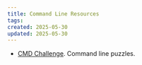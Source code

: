 ```yaml
---
title: Command Line Resources
tags:
created: 2025-05-30
updated: 2025-05-30
---
```


- [CMD Challenge](https://cmdchallenge.com/). Command line puzzles.